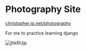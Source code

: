 # Photography Site
[christopher.jp.net/photography](https://christopher.jp.net/photography)


For me to practice learning django

![jhkRUjp](https://github.com/ChristopherA8/photography-site/assets/32487758/7463add1-d485-47f0-81b7-966eb97b8f5f)
